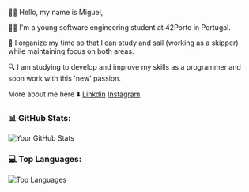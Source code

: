 🙋🏽 Hello, my name is Miguel,


🧑🏽 I'm a young software engineering student at 42Porto in Portugal.

🌊 I organize my time so that I can study and sail (working as a skipper) while maintaining focus on both areas.

🔍 I am studying to develop and improve my skills as a programmer and soon work with this 'new' passion.

More about me here ⬇️
[Linkdin](https://www.linkedin.com/in/miguel-pitta-pereira-henriques-bb4818286/)
[Instagram](https://www.instagram.com/miguel_henriquess/?next=%2F)

### 📊 GitHub Stats:
![Your GitHub Stats](https://github-readme-stats.vercel.app/api?username=MPITTA-PH&show_icons=true&count_private=true&hide_title=true)
### 💻 Top Languages:
![Top Languages](https://github-readme-stats.vercel.app/api/top-langs/?username=MPITTA-PH&count_private=true&layout=compact)

